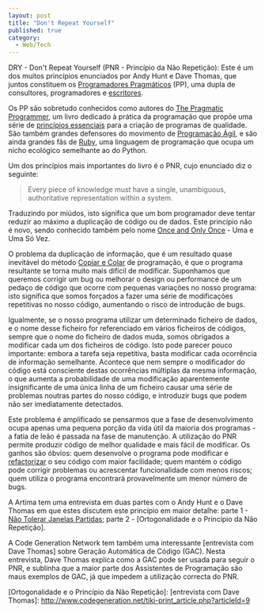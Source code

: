 ```yaml
---
layout: post
title: "Don't Repeat Yourself"
published: true
category:
  - Web/Tech
---
```


DRY - Don't Repeat Yourself (PNR - Princípio da Não Repetição): Este é
um dos muitos princípios enunciados por Andy Hunt e Dave Thomas, que
juntos constituem os [Programadores Pragmáticos] (PP), uma dupla de
consultores, programadores e [escritores].

Os PP são sobretudo conhecidos como autores do [The Pragmatic
Programmer], um livro dedicado à prática da programação que propõe uma
série de [princípios essenciais] para a criação de programas de
qualidade. São também grandes defensores do movimento de [Programação
Ágil], e são ainda grandes fãs de [Ruby], uma linguagem de programação
que ocupa um nicho ecológico semelhante ao do Python.

Um dos princípios mais importantes do livro é o PNR, cujo enunciado diz
o seguinte:

> Every piece of knowledge must have a single, unambiguous,
> authoritative representation within a system.

Traduzindo por miúdos, isto significa que um bom programador deve tentar
reduzir ao máximo a duplicação de código ou de dados. Este princípio não
é novo, sendo conhecido também pelo nome [Once and Only Once] - Uma e
Uma Só Vez.

O problema da duplicação de informação, que é um resultado quase
inevitável do método [Copiar e Colar] de programação, é que o programa
resultante se torna muito mais difícil de modificar. Suponhamos que
queremos corrigir um bug ou melhorar o design ou performance de um
pedaço de código que ocorre com pequenas variações no nosso programa:
isto significa que somos forçados a fazer uma série de modificações
repetitivas no nosso código, aumentando o risco de introdução de bugs.

Igualmente, se o nosso programa utilizar um determinado ficheiro de
dados, e o nome desse ficheiro for referenciado em vários ficheiros de
códigos, sempre que o nome do ficheiro de dados muda, somos obrigados a
modificar cada um dos ficheiros de código. Isto pode parecer pouco
importante: embora a tarefa seja repetitiva, basta modificar cada
ocorrência de informação semelhante. Acontece que nem sempre o
modificador do código está consciente destas ocorrências múltiplas da
mesma informação, o que aumenta a probabilidade de uma modificação
aparentemente insignificante de uma única linha de um ficheiro causar
uma série de problemas noutras partes do nosso código, e introduzir bugs
que podem não ser imediatamente detectados.

Este problema é amplificado se pensarmos que a fase de desenvolvimento
ocupa apenas uma pequena porção da vida útil da maioria dos programas -
a fatia de leão é passada na fase de manutenção. A utilização do PNR
permite produzir código de melhor qualidade e mais fácil de modificar.
Os ganhos são óbvios: quem desenvolve o programa pode modificar e
[refactorizar] o seu código com maior facilidade; quem mantém o código
pode corrigir problemas ou acrescentar funcionalidade com menos riscos;
quem utiliza o programa encontrará provavelmente um menor número de
bugs.

A Artima tem uma entrevista em duas partes com o Andy Hunt e o Dave
Thomas em que estes discutem este princípio em maior detalhe: parte 1 -
[Não Tolerar Janelas Partidas]; parte 2 - [Ortogonalidade e o Princípio
da Não Repetição].

A Code Generation Network tem também uma interessante [entrevista com
Dave Thomas] sobre Geração Automática de Código (GAC). Nesta entrevista,
Dave Thomas explica como a GAC pode ser usada para seguir o PNR, e
sublinha que a maior parte dos Assistentes de Programação são maus
exemplos de GAC, já que impedem a utilização correcta do PNR.

  [Programadores Pragmáticos]: http://www.pragmaticprogrammer.com/
  [escritores]: http://pragmaticprogrammer.com/shopsite_sc/store/html/index.html
  [The Pragmatic Programmer]: http://www.pragmaticprogrammer.com/ppbook/index.html
  [princípios essenciais]: http://www.pragmaticprogrammer.com/ppbook/extracts/rule_list.html
  [Programação Ágil]: http://www.agilemanifesto.org/
  [Ruby]: http://www.ruby-lang.org/en/
  [Once and Only Once]: http://c2.com/cgi/wiki?OnceAndOnlyOnce
  [Copiar e Colar]: http://en.wikipedia.org/wiki/Cut_and_paste_programming
  [refactorizar]: http://www.refactoring.com/
  [Não Tolerar Janelas Partidas]: http://www.artima.com/intv/fixitP.html
  [Ortogonalidade e o Princípio da Não Repetição]: 
  [entrevista com Dave Thomas]: http://www.codegeneration.net/tiki-print_article.php?articleId=9
